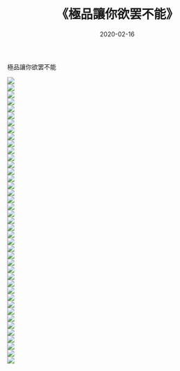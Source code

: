 ﻿---
layout: post
title:  《極品讓你欲罢不能》
date:   2020-02-16
img: http://imgx.orgx.ga/漏D/2020/極品讓你欲罢不能/000.jpg
categories: [美女, 清纯, 唯美]
---

極品讓你欲罢不能

  ![](http://imgx.orgx.ga/漏D/2020/極品讓你欲罢不能/001.jpg) <br> ![](http://imgx.orgx.ga/漏D/2020/極品讓你欲罢不能/002.jpg) <br> ![](http://imgx.orgx.ga/漏D/2020/極品讓你欲罢不能/003.jpg) <br> ![](http://imgx.orgx.ga/漏D/2020/極品讓你欲罢不能/004.jpg) <br> ![](http://imgx.orgx.ga/漏D/2020/極品讓你欲罢不能/005.jpg) <br> ![](http://imgx.orgx.ga/漏D/2020/極品讓你欲罢不能/006.jpg) <br> ![](http://imgx.orgx.ga/漏D/2020/極品讓你欲罢不能/007.jpg) <br> ![](http://imgx.orgx.ga/漏D/2020/極品讓你欲罢不能/008.jpg) <br> ![](http://imgx.orgx.ga/漏D/2020/極品讓你欲罢不能/009.jpg) <br> ![](http://imgx.orgx.ga/漏D/2020/極品讓你欲罢不能/010.jpg) <br> ![](http://imgx.orgx.ga/漏D/2020/極品讓你欲罢不能/011.jpg) <br> ![](http://imgx.orgx.ga/漏D/2020/極品讓你欲罢不能/012.jpg) <br> ![](http://imgx.orgx.ga/漏D/2020/極品讓你欲罢不能/013.jpg) <br> ![](http://imgx.orgx.ga/漏D/2020/極品讓你欲罢不能/014.jpg) <br> ![](http://imgx.orgx.ga/漏D/2020/極品讓你欲罢不能/015.jpg) <br> ![](http://imgx.orgx.ga/漏D/2020/極品讓你欲罢不能/016.jpg) <br> ![](http://imgx.orgx.ga/漏D/2020/極品讓你欲罢不能/017.jpg) <br> ![](http://imgx.orgx.ga/漏D/2020/極品讓你欲罢不能/018.jpg) <br> ![](http://imgx.orgx.ga/漏D/2020/極品讓你欲罢不能/019.jpg) <br> ![](http://imgx.orgx.ga/漏D/2020/極品讓你欲罢不能/020.jpg) <br> ![](http://imgx.orgx.ga/漏D/2020/極品讓你欲罢不能/021.jpg) <br> ![](http://imgx.orgx.ga/漏D/2020/極品讓你欲罢不能/022.jpg) <br> ![](http://imgx.orgx.ga/漏D/2020/極品讓你欲罢不能/023.jpg) <br> ![](http://imgx.orgx.ga/漏D/2020/極品讓你欲罢不能/024.jpg) <br> ![](http://imgx.orgx.ga/漏D/2020/極品讓你欲罢不能/025.jpg) <br> ![](http://imgx.orgx.ga/漏D/2020/極品讓你欲罢不能/026.jpg) <br> ![](http://imgx.orgx.ga/漏D/2020/極品讓你欲罢不能/027.jpg) <br> ![](http://imgx.orgx.ga/漏D/2020/極品讓你欲罢不能/028.jpg) <br> ![](http://imgx.orgx.ga/漏D/2020/極品讓你欲罢不能/029.jpg) <br> ![](http://imgx.orgx.ga/漏D/2020/極品讓你欲罢不能/030.jpg) <br> ![](http://imgx.orgx.ga/漏D/2020/極品讓你欲罢不能/031.jpg) <br> ![](http://imgx.orgx.ga/漏D/2020/極品讓你欲罢不能/032.jpg) <br> ![](http://imgx.orgx.ga/漏D/2020/極品讓你欲罢不能/033.jpg) <br> ![](http://imgx.orgx.ga/漏D/2020/極品讓你欲罢不能/034.jpg) <br> ![](http://imgx.orgx.ga/漏D/2020/極品讓你欲罢不能/035.jpg) <br> ![](http://imgx.orgx.ga/漏D/2020/極品讓你欲罢不能/036.jpg) <br> ![](http://imgx.orgx.ga/漏D/2020/極品讓你欲罢不能/037.jpg) <br> ![](http://imgx.orgx.ga/漏D/2020/極品讓你欲罢不能/038.jpg) <br> ![](http://imgx.orgx.ga/漏D/2020/極品讓你欲罢不能/039.jpg) <br> ![](http://imgx.orgx.ga/漏D/2020/極品讓你欲罢不能/040.jpg) <br> ![](http://imgx.orgx.ga/漏D/2020/極品讓你欲罢不能/041.jpg) <br>